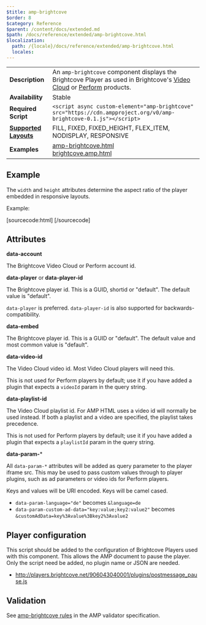 ```yaml
---
$title: amp-brightcove
$order: 8
$category: Reference
$parent: /content/docs/extended.md
$path: /docs/reference/extended/amp-brightcove.html
$localization:
  path: /{locale}/docs/reference/extended/amp-brightcove.html
  locales:
---
```


<!---
Copyright 2015 Brightcove. All Rights Reserved.

Licensed under the Apache License, Version 2.0 (the "License");
you may not use this file except in compliance with the License.
You may obtain a copy of the License at

      http://www.apache.org/licenses/LICENSE-2.0

Unless required by applicable law or agreed to in writing, software
distributed under the License is distributed on an "AS-IS" BASIS,
WITHOUT WARRANTIES OR CONDITIONS OF ANY KIND, either express or implied.
See the License for the specific language governing permissions and
limitations under the License.
-->



<table>
  <tr>
    <td class="col-fourty"><strong>Description</strong></td>
    <td>An <code>amp-brightcove</code> component displays the Brightcove Player as used in Brightcove's <a href="https://www.brightcove.com/en/online-video-platform">Video Cloud</a> or <a href="https://www.brightcove.com/en/perform">Perform</a> products.</td>
  </tr>
  <tr>
    <td class="col-fourty"><strong>Availability</strong></td>
    <td>Stable</td>
  </tr>
  <tr>
    <td class="col-fourty"><strong>Required Script</strong></td>
    <td><code>&lt;script async custom-element="amp-brightcove" src="https://cdn.ampproject.org/v0/amp-brightcove-0.1.js">&lt;/script></code></td>
  </tr>
  <tr>
    <td class="col-fourty"><strong><a href="https://www.ampproject.org/docs/guides/responsive/control_layout.html">Supported Layouts</a></strong></td>
    <td>FILL, FIXED, FIXED_HEIGHT, FLEX_ITEM, NODISPLAY, RESPONSIVE</td>
  </tr>
  <tr>
    <td class="col-fourty"><strong>Examples</strong></td>
    <td><a href="https://ampbyexample.com/components/amp-brightcove">amp-brightcove.html</a><br /><a href="https://github.com/ampproject/amphtml/blob/master/examples/brightcove.amp.html">brightcove.amp.html</a></td>
  </tr>
</table>

## Example

The `width` and `height` attributes determine the aspect ratio of the player embedded in responsive layouts.

Example:

[sourcecode:html]
<amp-brightcove
    data-account="12345"
    data-player="default"
    data-embed="default"
    data-video-id="1234"
    layout="responsive"
    width="480" height="270">
</amp-brightcove>
[/sourcecode]

## Attributes

**data-account**

The Brightcove Video Cloud or Perform account id.

**data-player** or **data-player-id**

The Brightcove player id. This is a GUID, shortid or "default". The default value is "default".

`data-player` is preferred. `data-player-id` is also supported for backwards-compatibility.

**data-embed**

The Brightcove player id. This is a GUID or "default". The default value and most common value is "default".

**data-video-id**

The Video Cloud video id. Most Video Cloud players will need this.

This is not used for Perform players by default; use it if you have added a plugin that expects a `videoId` param in the query string.

**data-playlist-id**

The Video Cloud playlist id. For AMP HTML uses a video id will normally be used instead. If both a playlist and a video are specified, the playlist takes precedence.

This is not used for Perform players by default; use it if you have added a plugin that expects a `playlistId` param in the query string.

**data-param-***

All `data-param-*` attributes will be added as query parameter to the player iframe src. This may be used to pass custom values through to player plugins, such as ad parameters or video ids for Perform players.

Keys and values will be URI encoded. Keys will be camel cased.

- `data-param-language="de"` becomes `&language=de`
- `data-param-custom-ad-data="key:value;key2:value2"` becomes `&customAdData=key%3Avalue%3Bkey2%3Avalue2`

## Player configuration

This script should be added to the configuration of Brightcove Players used with this component. This allows the AMP document to pause the player. Only the script need be added, no plugin name or JSON are needed.

* http://players.brightcove.net/906043040001/plugins/postmessage_pause.js

## Validation

See [amp-brightcove rules](https://github.com/ampproject/amphtml/blob/master/extensions/amp-brightcove/0.1/validator-amp-brightcove.protoascii) in the AMP validator specification.
